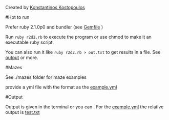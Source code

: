 Created by [Konstantinos Kostopoulos](https://github.com/kostopoulos)

#Hot to run

Prefer ruby 2.1.0p0 and bundler (see [Gemfile](https://github.com/kostopoulos/r2d2/blob/master/Gemfile) )

Run `ruby r2d2.rb` to execute the program or use chmod to make it an executable ruby script.

You can also run it like `ruby r2d2.rb > out.txt` to get results in a file. See [output](https://github.com/kostopoulos/r2d2/blob/master/README.md#output) or more.



#Mazes

See ./mazes folder for maze examples

provide a yml file with the format as the [example.yml](https://github.com/kostopoulos/r2d2/blob/master/mazes/example.yml)

#Output

Output is given in the terminal or you can . For the [example.yml](https://github.com/kostopoulos/r2d2/blob/master/mazes/example.yml)
the relative output is [test.txt](https://github.com/kostopoulos/r2d2/blob/master/results/test.txt)





